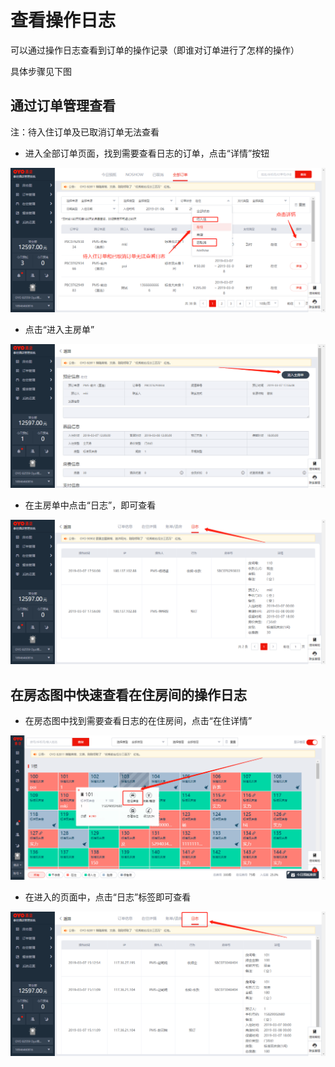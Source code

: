 # 查看操作日志

可以通过操作日志查看到订单的操作记录（即谁对订单进行了怎样的操作）

具体步骤见下图

## 通过订单管理查看

注：待入住订单及已取消订单无法查看

* 进入全部订单页面，找到需要查看日志的订单，点击“详情”按钮

![](../.gitbook/assets/image%20%28265%29.png)

* 点击“进入主房单”

![](../.gitbook/assets/image%20%28505%29.png)

* 在主房单中点击“日志”，即可查看

![](../.gitbook/assets/image%20%2829%29.png)

## 在房态图中快速查看在住房间的操作日志

* 在房态图中找到需要查看日志的在住房间，点击“在住详情”

![](../.gitbook/assets/image%20%28497%29.png)

* 在进入的页面中，点击“日志”标签即可查看

![](../.gitbook/assets/image%20%28285%29.png)

